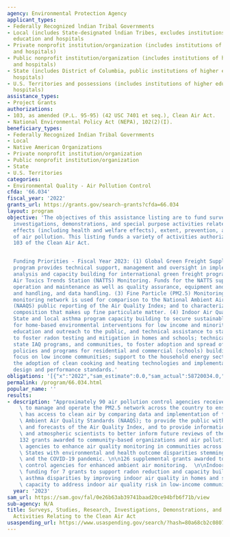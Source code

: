 ```yaml
---
agency: Environmental Protection Agency
applicant_types:
- Federally Recognized lndian Tribal Governments
- Local (includes State-designated lndian Tribes, excludes institutions of higher
  education and hospitals
- Private nonprofit institution/organization (includes institutions of higher education
  and hospitals)
- Public nonprofit institution/organization (includes institutions of higher education
  and hospitals)
- State (includes District of Columbia, public institutions of higher education and
  hospitals)
- U.S. Territories and possessions (includes institutions of higher education and
  hospitals)
assistance_types:
- Project Grants
authorizations:
- 103, as amended (P.L. 95-95) (42 USC 7401 et seq.), Clean Air Act.
- National Environmental Policy Act (NEPA), 102(2)(I).
beneficiary_types:
- Federally Recognized Indian Tribal Governments
- Local
- Native American Organizations
- Private nonprofit institution/organization
- Public nonprofit institution/organization
- State
- U.S. Territories
categories:
- Environmental Quality - Air Pollution Control
cfda: '66.034'
fiscal_year: '2022'
grants_url: https://grants.gov/search-grants?cfda=66.034
layout: program
objective: 'The objectives of this assistance listing are to fund surveys, research,
  investigations, demonstrations, and special purpose activities related to the causes,
  effects (including health and welfare effects), extent, prevention, and control
  of air pollution. This listing funds a variety of activities authorized by Section
  103 of the Clean Air Act.


  Funding Priorities - Fiscal Year 2023: (1) Global Green Freight Supply Chain Demonstration
  program provides technical support, management and oversight in implementing outreach,
  analysis and capacity building for international green freight programs. (2) National
  Air Toxics Trends Station (NATTS) Monitoring. Funds for the NATTS support network
  operation and maintenance as well as quality assurance, equipment and sample shipping
  and handling, and data handling. (3) Fine Particle (PM2.5) Monitoring. The PM2.5
  monitoring network is used for comparison to the National Ambient Air Quality Standards
  (NAAQS) public reporting of the Air Quality Index; and to characterize the chemical
  composition that makes up fine particulate matter. (4) Indoor Air Quality (IAQ).
  State and local asthma program capacity building to secure sustainable financing
  for home-based environmental interventions for low income and minority communities;
  education and outreach to the public, and technical assistance to states and tribes,
  to foster radon testing and mitigation in homes and schools; technical support to
  state IAQ programs, and communities, to foster adoption and spread of IAQ risk reduction
  policies and programs for residential and commercial (schools) buildings, with a
  focus on low income communities; support to the household energy sector to promote
  the adoption of clean cooking and heating technologies and implementation of cookstove
  design and performance standards.'
obligations: '[{"x":"2022","sam_estimate":0.0,"sam_actual":58720034.0,"usa_spending_actual":70812568.0},{"x":"2023","sam_estimate":119719232.0,"sam_actual":0.0,"usa_spending_actual":76894490.0},{"x":"2024","sam_estimate":210000000.0,"sam_actual":0.0,"usa_spending_actual":0.0}]'
permalink: /program/66.034.html
popular_name: ''
results:
- description: "Approximately 90 air pollution control agencies received PM2.5 grants\
    \ to manage and operate the PM2.5 network across the country to ensure the public\
    \ has access to clean air by comparing data and implementation of the National\
    \ Ambient Air Quality Standards (NAAQS); to provide the public with timely reports\
    \ and forecasts of the Air Quality Index, and to provide information to health\
    \ and atmospheric scientists to better inform future reviews of the NAAQS. \n\n\
    132 grants awarded to community-based organizations and air pollution control\
    \ agencies to enhance air quality monitoring in communities across the United\
    \ States with environmental and health outcome disparities stemming from pollution\
    \ and the COVID-19 pandemic. \n\n126 supplemental grants awarded to air pollution\
    \ control agencies for enhanced ambient air monitoring.  \n\nIndoor air quality\
    \ funding for 7 grants to support radon reduction and capacity building, reduce\
    \ asthma disparities by improving indoor air quality in homes and schools, build\
    \ capacity to address indoor air quality risk in low-income communities."
  year: '2023'
sam_url: https://sam.gov/fal/0e26b63ab39741baad20ce94bfb6f71b/view
sub-agency: N/A
title: Surveys, Studies, Research, Investigations, Demonstrations, and Special Purpose
  Activities Relating to the Clean Air Act
usaspending_url: https://www.usaspending.gov/search/?hash=80a68cb2c08079ae20139b7efe30d58c
---
```

